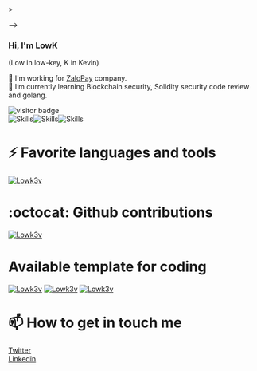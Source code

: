<!--
**lowk3v/lowk3v** is a ✨ _special_ ✨ repository because its `README.md` (this file) appears on your GitHub profile.

Here are some ideas to get you started:

- 🔭 I’m currently working on ...
- 🌱 I’m currently learning ...
- 👯 I’m looking to collaborate on ...
- 🤔 I’m looking for help with ...
- 💬 Ask me about ...
- 📫 How to reach me: ...
- 😄 Pronouns: ...
- ⚡ Fun fact: ...
<-- 
Readme Card: https://github.com/anuraghazra/github-readme-stats/blob/master/themes/README.md 
Badge: https://shields.io/category/social
Visitor: https://visitor-badge.glitch.me
-->>
-->

### Hi, I'm LowK
(Low in low-key, K in Kevin)

👯 I'm working for [ZaloPay](https://zalopay.vn/) company.  
🌱 I’m currently learning Blockchain security, Solidity security code review and golang.  

![visitor badge](https://visitor-badge.glitch.me/badge?page_id=lowk3v.visitor-badge)  
![Skills](https://img.shields.io/badge/Skills-Audit-blue)![Skills](https://img.shields.io/badge/-Code-success)![Skills](https://img.shields.io/badge/-Security-red)

# ⚡ Favorite languages and tools

[![Lowk3v](https://github-readme-stats.vercel.app/api/top-langs/?username=lowk3v&hide=php,javqascript,css,html,scss,c,tcl&show_icons=true&count_private=true&theme=gotham&layout=compact&langs_count=6)](https://github.com/lowk3v)

# :octocat: Github contributions

[![Lowk3v](https://github-readme-stats.vercel.app/api?username=lowk3v&show_icons=true&theme=gotham&count_private=true)](https://github.com/lowk3v)

# Available template for coding

[![Lowk3v](https://github-readme-stats.vercel.app/api/pin/?username=lowk3v&repo=go-saas-template&theme=react)](https://github.com/lowk3v/go-saas-template)
[![Lowk3v](https://github-readme-stats.vercel.app/api/pin/?username=lowk3v&repo=fastapi-project-template&theme=react)](https://github.com/lowk3v/fastapi-project-template)
[![Lowk3v](https://github-readme-stats.vercel.app/api/pin/?username=lowk3v&repo=dapp-scaffold&theme=react)](https://github.com/lowk3v/https://github.com/lowk3v/dapp-scaffold)

# 📫 How to get in touch me

[Twitter](https://twitter.com/Low_K_)  
[Linkedin](https://www.linkedin.com/in/l%C3%A2m-ph%C3%A1t-%C4%91%E1%BA%A1t-8b3132126/)  
